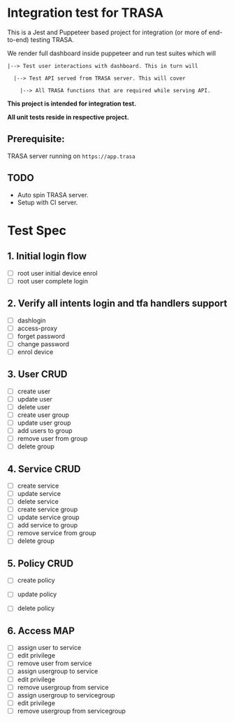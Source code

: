 # Integration test for TRASA



This is a Jest and Puppeteer based project for integration (or more of end-to-end) testing TRASA.

We render full dashboard inside puppeteer and run test suites which will 

```
|--> Test user interactions with dashboard. This in turn will

  |--> Test API served from TRASA server. This will cover

    |--> All TRASA functions that are required while serving API.
```

**This project is intended for integration test.** 

**All unit tests reside in respective project.**


## Prerequisite:

TRASA server running on `https://app.trasa`

## TODO

- Auto spin TRASA server.
- Setup with CI server.


# Test Spec

## 1. Initial login flow

- [ ] root user initial device enrol
- [ ] root user complete login

## 2. Verify all intents login and tfa handlers support

- [ ] dashlogin
- [ ] access-proxy
- [ ] forget password
- [ ] change password
- [ ] enrol device

## 3. User CRUD

- [ ] create user
- [ ] update user
- [ ] delete user
- [ ] create user group
- [ ] update user group
- [ ] add users to group
- [ ] remove user from group
- [ ] delete group

## 4. Service CRUD

- [ ] create service
- [ ] update service
- [ ] delete service
- [ ] create service group
- [ ] update service group
- [ ] add service to group
- [ ] remove service from group
- [ ] delete group

## 5. Policy CRUD

- [ ] create policy
- [ ] update policy
- [ ] delete policy


## 6. Access MAP

- [ ] assign user to service
- [ ] edit privilege
- [ ] remove user from service
- [ ] assign usergroup to service
- [ ] edit privilege
- [ ] remove usergroup from service
- [ ] assign usergroup to servicegroup
- [ ] edit privilege
- [ ] remove usergroup from servicegroup